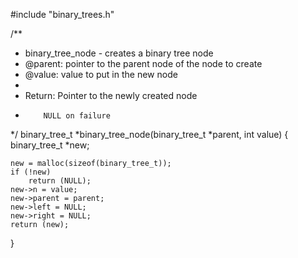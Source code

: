 #include "binary_trees.h"

/**
 * binary_tree_node - creates a binary tree node
 * @parent: pointer to the parent node of the node to create
 * @value: value to put in the new node
 *
 * Return: Pointer to the newly created node
 *         NULL on failure
 */
binary_tree_t *binary_tree_node(binary_tree_t *parent, int value)
{
	binary_tree_t *new;

	new = malloc(sizeof(binary_tree_t));
	if (!new)
		return (NULL);
	new->n = value;
	new->parent = parent;
	new->left = NULL;
	new->right = NULL;
	return (new);
}
